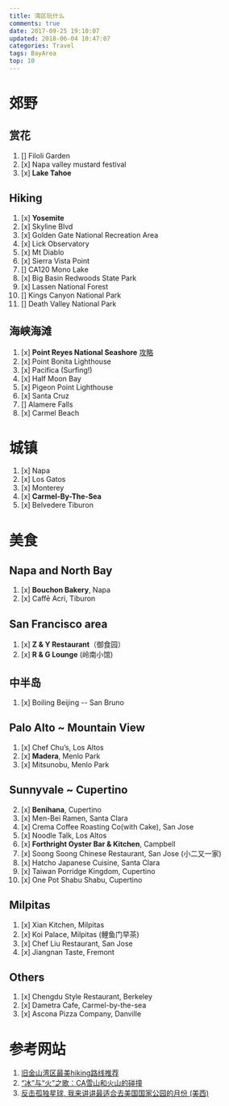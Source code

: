 ```yaml
---
title: 湾区玩什么
comments: true
date: 2017-09-25 19:10:07
updated: 2018-06-04 10:47:07
categories: Travel
tags: BayArea
top: 10
---
```


# 郊野
## 赏花
1. [] Filoli Garden 
2. [x] Napa valley mustard festival
3. [x] **Lake Tahoe**

## Hiking
1. [x] **Yosemite**
2. [x] Skyline Blvd
3. [x] Golden Gate National Recreation Area
4. [x] Lick Observatory
5. [x] Mt Diablo
6. [x] Sierra Vista Point
7. [] CA120 Mono Lake
8. [x] Big Basin Redwoods State Park
9. [x] Lassen National Forest
10. [] Kings Canyon National Park
11. [] Death Valley National Park

<!--more-->

## 海峡海滩
1. [x] **Point Reyes National Seashore** [攻略](https://medium.com/@maggiema1981/%E9%9B%B7%E6%96%AF%E5%B2%AC%E4%B8%80%E6%97%A5%E6%B8%B8%E7%9A%84%E8%A1%8C%E7%A8%8B-%E5%8E%BBtomales-bay%E5%90%83%E7%94%9F%E8%9A%9D%E5%95%A6-dd6c396f057f)
2. [x] Point Bonita Lighthouse
3. [x] Pacifica (Surfing!)
4. [x] Half Moon Bay
5. [x] Pigeon Point Lighthouse
6. [x] Santa Cruz
7. [] Alamere Falls
8. [x] Carmel Beach

# 城镇
1. [x] Napa
2. [x] Los Gatos
3. [x] Monterey
4. [x] **Carmel-By-The-Sea**
5. [x] Belvedere Tiburon

# 美食
## Napa and North Bay
1. [x] **Bouchon Bakery**, Napa
2. [x] Caffē Acri, Tiburon

## San Francisco area
1. [x] **Z & Y Restaurant**（御食园）
2. [x] **R & G Lounge** (岭南小馆)

## 中半岛
1. [x] Boiling Beijing -- San Bruno


## Palo Alto ~ Mountain View
1. [x] Chef Chu’s, Los Altos
2. [x] **Madera**, Menlo Park
3. [x] Mitsunobu, Menlo Park

## Sunnyvale ~ Cupertino
2. [x] **Benihana**, Cupertino
3. [x] Men-Bei Ramen, Santa Clara
4. [x] Crema Coffee Roasting Co(with Cake), San Jose
5. [x] Noodle Talk, Los Altos
6. [x] **Forthright Oyster Bar & Kitchen**, Campbell
7. [x] Soong Soong Chinese Restaurant, San Jose (小二又一家)
8. [x] Hatcho Japanese Cuisine, Santa Clara
10. [x] Taiwan Porridge Kingdom, Cupertino
11. [x] One Pot Shabu Shabu, Cupertino

## Milpitas
1. [x] Xian Kitchen, Milpitas
2. [x] Koi Palace, Milpitas (鲤鱼门早茶)
3. [x] Chef Liu Restaurant, San Jose
4. [x] Jiangnan Taste, Fremont

## Others
1. [x] Chengdu Style Restaurant, Berkeley
2. [x] Dametra Cafe, Carmel-by-the-sea
3. [x] Ascona Pizza Company, Danville

# 参考网站
1. [旧金山湾区最美hiking路线推荐](https://mp.weixin.qq.com/s/Nm7_3x9fZQ1gx2r6HetWtQ)
2. [“冰”与“火”之歌：CA雪山和火山的碰撞](https://cn.dealmoon.com/guide/649181)
3. [反击孤独星球, 我来讲讲最适合去美国国家公园的月份 (美西)](https://www.guruin.com/articles/522)